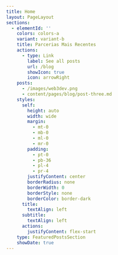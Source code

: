 ```yaml
---
title: Home
layout: PageLayout
sections:
  - elementId: ''
    colors: colors-a
    variant: variant-b
    title: Parcerias Mais Recentes
    actions:
      - type: Link
        label: See all posts
        url: /blog
        showIcon: true
        icon: arrowRight
    posts:
      - /images/web3dev.png
      - content/pages/blog/post-three.md
    styles:
      self:
        height: auto
        width: wide
        margin:
          - mt-0
          - mb-0
          - ml-0
          - mr-0
        padding:
          - pt-0
          - pb-36
          - pl-4
          - pr-4
        justifyContent: center
        borderRadius: none
        borderWidth: 0
        borderStyle: none
        borderColor: border-dark
      title:
        textAlign: left
      subtitle:
        textAlign: left
      actions:
        justifyContent: flex-start
    type: FeaturedPostsSection
    showDate: true
---
```

